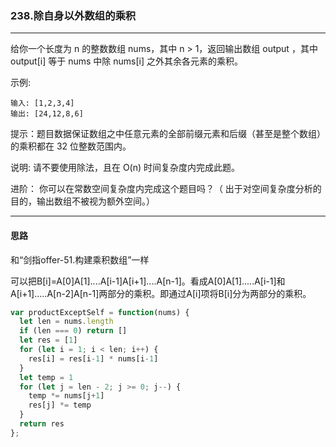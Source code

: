 ### 238.除自身以外数组的乘积

---

给你一个长度为 n 的整数数组 nums，其中 n > 1，返回输出数组 output ，其中 output[i] 等于 nums 中除 nums[i] 之外其余各元素的乘积。

示例:

```
输入: [1,2,3,4]
输出: [24,12,8,6]
```

提示：题目数据保证数组之中任意元素的全部前缀元素和后缀（甚至是整个数组）的乘积都在 32 位整数范围内。

说明: 请不要使用除法，且在 O(n) 时间复杂度内完成此题。

进阶：
你可以在常数空间复杂度内完成这个题目吗？（ 出于对空间复杂度分析的目的，输出数组不被视为额外空间。）

---

#### 思路

和“剑指offer-51.构建乘积数组”一样

可以把B[i]=A[0]A[1]....A[i-1]A[i+1]....A[n-1]。看成A[0]A[1].....A[i-1]和A[i+1].....A[n-2]A[n-1]两部分的乘积。即通过A[i]项将B[i]分为两部分的乘积。

``` js
var productExceptSelf = function(nums) {
  let len = nums.length
  if (len === 0) return []
  let res = [1]
  for (let i = 1; i < len; i++) {
    res[i] = res[i-1] * nums[i-1]
  }
  let temp = 1
  for (let j = len - 2; j >= 0; j--) {
    temp *= nums[j+1]
    res[j] *= temp
  }
  return res
};
```
